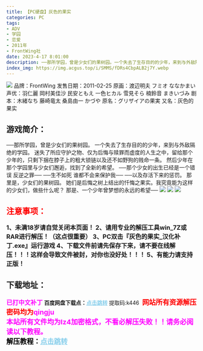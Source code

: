 ```yaml
---
title: 【PC硬盘】灰色的果实
categories: PC
tags:
- ADV
- 学园
- 恋爱
- 2011年
- FrontWing社
date: 2023-4-17 8:01:00
description: ──那所学园，曾是少女们的果树园。一个失去了生存目的的少年，来到与外敌隔绝的学园。迷失了所应守护之物、仅为后悔与赎罪而虚度的人生之中，留给那个少年的，只剩下捆在脖子上的粗大锁链以及还不如野狗的贱命一条。然后少年在那个学园里与少女们邂逅，找到
index_img: https://img.acgus.top/i/SMMS/fDRs4CbpALB2j7Y.webp
---
```

![](https://img.acgus.top/i/SMMS/fDRs4CbpALB2j7Y.webp)
品牌：FrontWing
发售日期：2011-02-25
原画：渡辺明夫 フミオ ななかまい
声优：羽仁麗 岡村美佳沙 民安ともえ 一色ヒカル 雪見そら 楠鈴音 まきいづみ
剧本：木緒なち 藤崎竜太 桑島由一 かづや
原名：グリザイアの果実
又名：灰色的果实

## 游戏简介：
──那所学园，曾是少女们的果树园。
一个失去了生存目的的少年，来到与外敌隔绝的学园。
迷失了所应守护之物、仅为后悔与赎罪而虚度的人生之中，留给那个少年的，只剩下捆在脖子上的粗大锁链以及还不如野狗的贱命一条。
然后少年在那个学园里与少女们邂逅，找到了全新的希望。
──那个少女的出生已经是一个错误
反逆之罪──
──生不如死
谁都不会来保护我──
──以及存活下来的惩罚。
那里是，少女们的果树园。
她们是后悔之树上结出的忏悔之果实。我究竟能为这样的少女们，做些什么呢？
那是、一个少年曾梦想的永远的希望──
![](https://img.acgus.top/i/SMMS/NHj6TKuAzflXcCZ.webp)
![](https://img.acgus.top/i/SMMS/hp7uJVSy3YTLFbm.webp)
![](https://img.acgus.top/i/SMMS/aBeCW2hIbOViPqu.webp)






## <font color=#FF0000 >注意事项：</font>
<font size=3><b>1、未满18岁请自觉关闭本页面！
2、请用专业的解压工具win_7Z或RAR进行解压！（这点很重要）
3、PC双击『灰色的果实_汉化补丁.exe』运行游戏
4、下载文件前请先保存下来，请不要在线解压！！！这样会导致文件被封，对你也没好处！！！
5、有能力请支持正版！</b></font>

## 下载地址：
<font color=#FF00FF size=3><b>已打中文补丁</b></font>
<b>百度网盘下载点：</b><a href="https://pan.baidu.com/s/16-6Ml8Zlf3UWM4KSsqanPg?pwd=k446" style="color: #87CEEB;"><b>点击跳转</b></a> 提取码:k446
<a style="padding: 0" href="https://post.qingju.org/AD/"><img style="max-width:100%" src="https://img.acgus.top/i/2024/07/478f689b8021d8d499ab43d21acf137a.gif" alt=""></a>
<b><font color=#FF0000 size=4>网站所有资源解压密码均为</b></font><b><font color=#FF00FF size=4>qingju</font><font color=#FF0000 ></font></b><br><b><font color=#FF00FF size=4>本站所有文件均为lz4加密格式，不看必解压失败！！请务必阅读以下教程。</b></font><br><b><font color=#000 size=4>解压教程：</b><a href="https://post.qingju.org/tutorial/000/" style="color: #87CEEB;"><b>点击跳转</b></a>